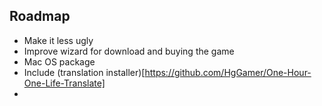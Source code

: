 
## Roadmap

 * Make it less ugly
 * Improve wizard for download and buying the game
 * Mac OS package
 * Include (translation installer)[https://github.com/HgGamer/One-Hour-One-Life-Translate]
 * 
